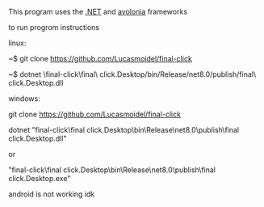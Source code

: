 This program uses the [.NET](https://dotnet.microsoft.com/) and [avolonia](https://avaloniaui.net/) frameworks

to run progrom instructions

linux:

~$ git clone https://github.com/Lucasmoidel/final-click

~$ dotnet \final-click\final\ click.Desktop/bin/Release/net8.0/publish/final\ click.Desktop.dll

windows:

git clone https://github.com/Lucasmoidel/final-click

dotnet "final-click\final click.Desktop\bin\Release\net8.0\publish\final click.Desktop.dll"

or 

"final-click\final click.Desktop\bin\Release\net8.0\publish\final click.Desktop.exe"

android is not working idk
